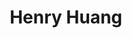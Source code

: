 ---
layout: home

title: Henry Huang
hero:
  name: Henry Huang
  text: I'm an Android Developer.
  tagline: I was born in 1997. Interested in mobile, web... related to frontend programming.
  actions:
    - theme: brand
      text: More about Me
      link: /blog/
    - theme: alt
      text: View on GitHub
      link: https://github.com/henryhaung/VitePress-Blog
---